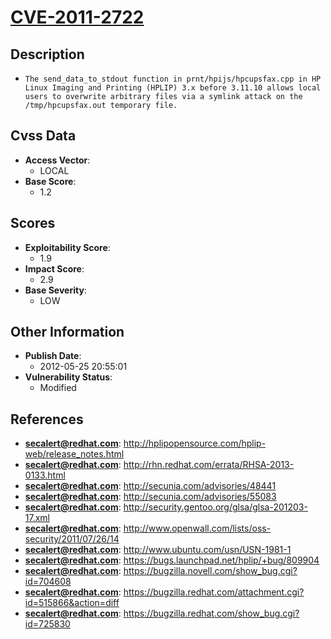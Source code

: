 
# [CVE-2011-2722](https://cve.mitre.org/cgi-bin/cvename.cgi?name=CVE-2011-2722)

## Description

- `The send_data_to_stdout function in prnt/hpijs/hpcupsfax.cpp in HP Linux Imaging and Printing (HPLIP) 3.x before 3.11.10 allows local users to overwrite arbitrary files via a symlink attack on the /tmp/hpcupsfax.out temporary file.`

## Cvss Data

- **Access Vector**:
  - LOCAL
- **Base Score**:
  - 1.2

## Scores

- **Exploitability Score**:
  - 1.9
- **Impact Score**:
  - 2.9
- **Base Severity**:
  - LOW

## Other Information

- **Publish Date**:
  - 2012-05-25 20:55:01
- **Vulnerability Status**:
  - Modified

## References

- **secalert@redhat.com**: http://hplipopensource.com/hplip-web/release_notes.html
- **secalert@redhat.com**: http://rhn.redhat.com/errata/RHSA-2013-0133.html
- **secalert@redhat.com**: http://secunia.com/advisories/48441
- **secalert@redhat.com**: http://secunia.com/advisories/55083
- **secalert@redhat.com**: http://security.gentoo.org/glsa/glsa-201203-17.xml
- **secalert@redhat.com**: http://www.openwall.com/lists/oss-security/2011/07/26/14
- **secalert@redhat.com**: http://www.ubuntu.com/usn/USN-1981-1
- **secalert@redhat.com**: https://bugs.launchpad.net/hplip/+bug/809904
- **secalert@redhat.com**: https://bugzilla.novell.com/show_bug.cgi?id=704608
- **secalert@redhat.com**: https://bugzilla.redhat.com/attachment.cgi?id=515866&action=diff
- **secalert@redhat.com**: https://bugzilla.redhat.com/show_bug.cgi?id=725830
